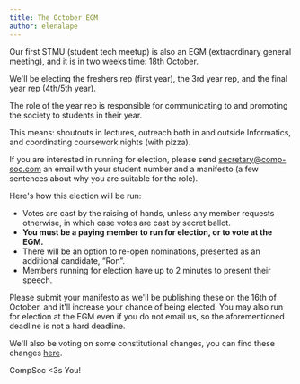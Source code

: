 ```yaml
---
title: The October EGM
author: elenalape
---
```


Our first STMU (student tech meetup) is also an EGM (extraordinary general meeting), and it is in two weeks time: 18th October.

We'll be electing the freshers rep (first year), the 3rd year rep, and the final year rep (4th/5th year).

The role of the year rep is responsible for communicating to and promoting the society to students in their year.

This means: shoutouts in lectures, outreach both in and outside Informatics, and coordinating coursework nights (with pizza).

If you are interested in running for election, please send [secretary@comp-soc.com](mailto:secretary@comp-soc.com) an email with your student number and a manifesto (a few sentences about why you are suitable for the role).

Here's how this election will be run:

- Votes are cast by the raising of hands, unless any member requests otherwise, in which case votes are cast by secret ballot.
- **You must be a paying member to run for election, or to vote at the EGM.**
- There will be an option to re-open nominations, presented as an additional candidate, “Ron”.
- Members running for election have up to 2 minutes to present their speech.

Please submit your manifesto as we'll be publishing these on the 16th of October, and it'll increase your chance of being elected. You may also run for election at the EGM even if you do not email us, so the aforementioned deadline is not a hard deadline.

We'll also be voting on some constitutional changes, you can find these changes [here](https://github.com/compsoc-edinburgh/constitution/milestone/1).

CompSoc <3s You!
